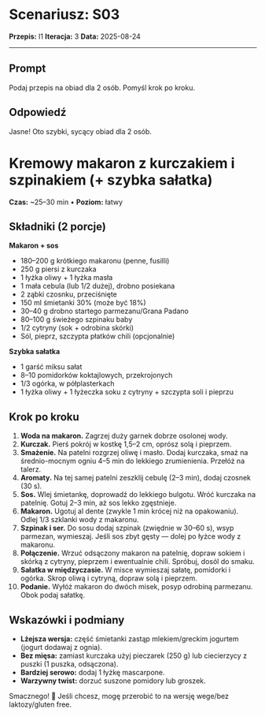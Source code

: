 ﻿# Scenariusz: S03
**Przepis:** I1
**Iteracja:** 3
**Data:** 2025-08-24

---

## Prompt
Podaj przepis na obiad dla 2 osób. Pomyśl krok po kroku.


## Odpowiedź
Jasne! Oto szybki, sycący obiad dla 2 osób.

# Kremowy makaron z kurczakiem i szpinakiem (+ szybka sałatka)

**Czas:** \~25–30 min • **Poziom:** łatwy

## Składniki (2 porcje)

**Makaron + sos**

* 180–200 g krótkiego makaronu (penne, fusilli)
* 250 g piersi z kurczaka
* 1 łyżka oliwy + 1 łyżka masła
* 1 mała cebula (lub 1/2 dużej), drobno posiekana
* 2 ząbki czosnku, przeciśnięte
* 150 ml śmietanki 30% (może być 18%)
* 30–40 g drobno startego parmezanu/Grana Padano
* 80–100 g świeżego szpinaku baby
* 1/2 cytryny (sok + odrobina skórki)
* Sól, pieprz, szczypta płatków chili (opcjonalnie)

**Szybka sałatka**

* 1 garść miksu sałat
* 8–10 pomidorków koktajlowych, przekrojonych
* 1/3 ogórka, w półplasterkach
* 1 łyżka oliwy + 1 łyżeczka soku z cytryny + szczypta soli i pieprzu

## Krok po kroku

1. **Woda na makaron.** Zagrzej duży garnek dobrze osolonej wody.
2. **Kurczak.** Pierś pokrój w kostkę 1,5–2 cm, oprósz solą i pieprzem.
3. **Smażenie.** Na patelni rozgrzej oliwę i masło. Dodaj kurczaka, smaż na średnio-mocnym ogniu 4–5 min do lekkiego zrumienienia. Przełóż na talerz.
4. **Aromaty.** Na tej samej patelni zeszklij cebulę (2–3 min), dodaj czosnek (30 s).
5. **Sos.** Wlej śmietankę, doprowadź do lekkiego bulgotu. Wróć kurczaka na patelnię. Gotuj 2–3 min, aż sos lekko zgęstnieje.
6. **Makaron.** Ugotuj al dente (zwykle 1 min krócej niż na opakowaniu). Odlej 1/3 szklanki wody z makaronu.
7. **Szpinak i ser.** Do sosu dodaj szpinak (zwiędnie w 30–60 s), wsyp parmezan, wymieszaj. Jeśli sos zbyt gęsty — dolej po łyżce wody z makaronu.
8. **Połączenie.** Wrzuć odsączony makaron na patelnię, dopraw sokiem i skórką z cytryny, pieprzem i ewentualnie chili. Spróbuj, dosól do smaku.
9. **Sałatka w międzyczasie.** W misce wymieszaj sałatę, pomidorki i ogórka. Skrop oliwą i cytryną, dopraw solą i pieprzem.
10. **Podanie.** Wyłóż makaron do dwóch misek, posyp odrobiną parmezanu. Obok podaj sałatkę.

## Wskazówki i podmiany

* **Lżejsza wersja:** część śmietanki zastąp mlekiem/greckim jogurtem (jogurt dodawaj z ognia).
* **Bez mięsa:** zamiast kurczaka użyj pieczarek (250 g) lub ciecierzycy z puszki (1 puszka, odsączona).
* **Bardziej serowo:** dodaj 1 łyżkę mascarpone.
* **Warzywny twist:** dorzuć suszone pomidory lub groszek.

Smacznego! 🍝 Jeśli chcesz, mogę przerobić to na wersję wege/bez laktozy/gluten free.
